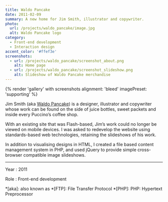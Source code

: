 ```yaml
---
title: Waldo Pancake
date: 2011-02-09
summary: A new home for Jim Smith, illustrator and copywriter.
photo:
  url: /projects/waldo_pancake/image.jpg
  alt: Waldo Pancake logo
category:
  - Front-end development
  - Interaction design
accent_color: '#ffef3e'
screenshots:
  - url: /projects/waldo_pancake/screenshot_about.png
    alt: Home page
  - url: /projects/waldo_pancake/screenshot_slideshow.png
    alt: Slideshow of Waldo Pancake merchandise
---
```

{% render 'gallery' with screenshots
  alignment: 'bleed'
  imagePreset: 'supporting'
%}

Jim Smith (aka [Waldo Pancake][1]) is a designer, illustrator and copywriter whose work can be found on the side of juice bottles, sweet packets and inside every Puccino’s coffee shop.

With an existing site that was Flash-based, Jim’s work could no longer be viewed on mobile devices. I was asked to redevelop the website using standards-based web technologies, retaining the slideshows of his work.

In addition to visualising designs in HTML, I created a file based content management system in PHP, and used jQuery to provide simple cross-browser compatible image slideshows.

---

Year
: 2011

Role
: Front-end development

[1]: http://waldopancake.com

*[aka]: also known as
*[FTP]: File Transfer Protocol
*[PHP]: PHP: Hypertext Preprocessor

